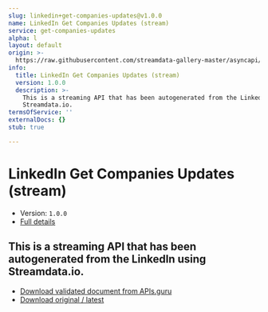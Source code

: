 ```yaml
---
slug: linkedin+get-companies-updates@v1.0.0
name: LinkedIn Get Companies Updates (stream)
service: get-companies-updates
alpha: l
layout: default
origin: >-
  https://raw.githubusercontent.com/streamdata-gallery-master/asyncapi/master/_listings/linkedin/linkedin-get-companies-updates-stream-async.md
info:
  title: LinkedIn Get Companies Updates (stream)
  version: 1.0.0
  description: >-
    This is a streaming API that has been autogenerated from the LinkedIn using
    Streamdata.io.
termsOfService: ''
externalDocs: {}
stub: true

---
```

# LinkedIn Get Companies Updates (stream)

* Version: `1.0.0`
* [Full details](../html/linkedin+get-companies-updates@v1.0.0.html)



## This is a streaming API that has been autogenerated from the LinkedIn using Streamdata.io.



* [Download validated document from APIs.guru](https://raw.githubusercontent.com/APIs-guru/asyncapi-directory/master/docs/APIs/linkedin%2Bget-companies-updates%40v1.0.0.yaml)
* [Download original / latest](https://raw.githubusercontent.com/streamdata-gallery-master/asyncapi/master/_listings/linkedin/linkedin-get-companies-updates-stream-async.md)

<script type="application/ld+json">
{
  "@context": "http://schema.org/",
  "@type": "WebAPI",
  "description": "This is a streaming API that has been autogenerated from the LinkedIn using Streamdata.io.",
  "documentation": "",

  "name": "LinkedIn Get Companies Updates (stream)"
}
</script>
